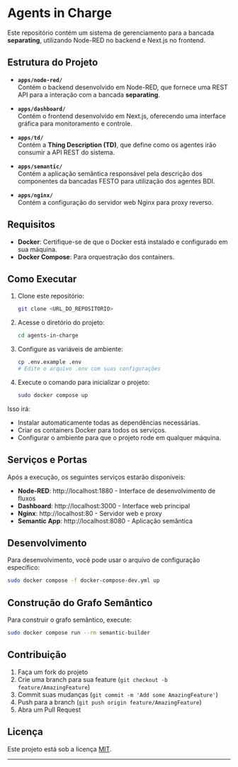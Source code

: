 Agents in Charge
================

Este repositório contém um sistema de gerenciamento para a bancada **separating**, utilizando Node-RED no backend e Next.js no frontend.  

## Estrutura do Projeto  

- **`apps/node-red/`**  
  Contém o backend desenvolvido em Node-RED, que fornece uma REST API para a interação com a bancada **separating**.  

- **`apps/dashboard/`**  
  Contém o frontend desenvolvido em Next.js, oferecendo uma interface gráfica para monitoramento e controle.  

- **`apps/td/`**  
  Contém a **Thing Description (TD)**, que define como os agentes irão consumir a API REST do sistema.  

- **`apps/semantic/`**  
  Contém a aplicação semântica responsável pela descrição dos componentes da bancadas FESTO para utilização dos agentes BDI. 

- **`apps/nginx/`**  
  Contém a configuração do servidor web Nginx para proxy reverso.

## Requisitos  

- **Docker**: Certifique-se de que o Docker está instalado e configurado em sua máquina.  
- **Docker Compose**: Para orquestração dos containers.

## Como Executar  

1. Clone este repositório:  
   ```bash  
   git clone <URL_DO_REPOSITORIO>
   ```

2. Acesse o diretório do projeto:  
   ```bash  
   cd agents-in-charge
   ```

3. Configure as variáveis de ambiente:
   ```bash
   cp .env.example .env
   # Edite o arquivo .env com suas configurações
   ```

4. Execute o comando para inicializar o projeto:  
   ```bash  
   sudo docker compose up
   ```

Isso irá:

* Instalar automaticamente todas as dependências necessárias.
* Criar os containers Docker para todos os serviços.
* Configurar o ambiente para que o projeto rode em qualquer máquina.

## Serviços e Portas

Após a execução, os seguintes serviços estarão disponíveis:

- **Node-RED**: http://localhost:1880 - Interface de desenvolvimento de fluxos
- **Dashboard**: http://localhost:3000 - Interface web principal
- **Nginx**: http://localhost:80 - Servidor web e proxy
- **Semantic App**: http://localhost:8080 - Aplicação semântica

## Desenvolvimento

Para desenvolvimento, você pode usar o arquivo de configuração específico:

```bash
sudo docker compose -f docker-compose-dev.yml up
```

## Construção do Grafo Semântico

Para construir o grafo semântico, execute:

```bash
sudo docker compose run --rm semantic-builder
```

## Contribuição

1. Faça um fork do projeto
2. Crie uma branch para sua feature (`git checkout -b feature/AmazingFeature`)
3. Commit suas mudanças (`git commit -m 'Add some AmazingFeature'`)
4. Push para a branch (`git push origin feature/AmazingFeature`)
5. Abra um Pull Request

## Licença

Este projeto está sob a licença [MIT](LICENSE).

---
